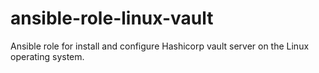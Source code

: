 # ansible-role-linux-vault
Ansible role for install and configure Hashicorp vault server on the Linux operating system.
